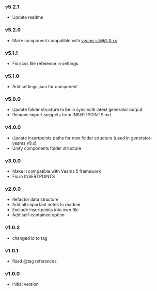 ### v5.2.1
- Update readme

### v5.2.0
- Make component compatible with veams-cli@2.0.xx

### v5.1.1
- Fix scss file reference in settings 

### v5.1.0
- Add settings json for component

### v5.0.0
- Update folder structure to be in sync with latest generator output
- Remove import snippets from INSERTPOINTS.md

### v4.0.0
- Update insertpoints paths for new folder structure (used in generator-veams v9.x)
- Unify components folder structure

### v3.0.0
- Make it compatible with Veams 5 framework
- Fix in INSERTPOINTS

### v2.0.0
- Refactor data structure
- Add all important notes to readme
- Exclude Insertpoints into own file
- Add self-contained option

### v1.0.2
- changed id to tag

### v1.0.1
- fixed @tag references

### v1.0.0
- initial version